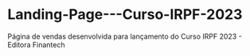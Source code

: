 # Landing-Page---Curso-IRPF-2023
Página de vendas desenvolvida para lançamento do Curso IRPF 2023 - Editora Finantech
